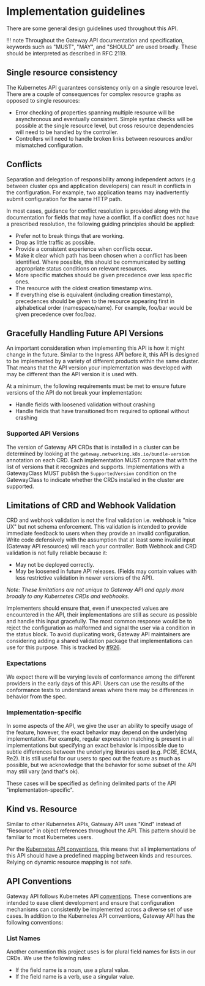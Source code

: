 # Implementation guidelines

There are some general design guidelines used throughout this API.

!!! note
    Throughout the Gateway API documentation and specification,
    keywords such as "MUST", "MAY", and "SHOULD" are used
    broadly. These should be interpreted as described in RFC 2119.

## Single resource consistency

The Kubernetes API guarantees consistency only on a single resource level. There
are a couple of consequences for complex resource graphs as opposed to single
resources:

*   Error checking of properties spanning multiple resource will be asynchronous
    and eventually consistent. Simple syntax checks will be possible at the
    single resource level, but cross resource dependencies will need to be
    handled by the controller.
*   Controllers will need to handle broken links between resources and/or
    mismatched configuration.

## Conflicts

Separation and delegation of responsibility among independent actors (e.g
between cluster ops and application developers) can result in conflicts in the
configuration. For example, two application teams may inadvertently submit
configuration for the same HTTP path.

In most cases, guidance for conflict resolution is provided along with the
documentation for fields that may have a conflict. If a conflict does not have a
prescribed resolution, the following guiding principles should be applied:

* Prefer not to break things that are working.
* Drop as little traffic as possible.
* Provide a consistent experience when conflicts occur.
* Make it clear which path has been chosen when a conflict has been identified.
  Where possible, this should be communicated by setting appropriate status
  conditions on relevant resources.
* More specific matches should be given precedence over less specific ones.
* The resource with the oldest creation timestamp wins.
* If everything else is equivalent (including creation timestamp), precedences
  should be given to the resource appearing first in alphabetical order
  (namespace/name). For example, foo/bar would be given precedence over foo/baz.

## Gracefully Handling Future API Versions

An important consideration when implementing this API is how it might change in
the future. Similar to the Ingress API before it, this API is designed to be
implemented by a variety of different products within the same cluster. That
means that the API version your implementation was developed with may be
different than the API version it is used with.

At a minimum, the following requirements must be met to ensure future versions
of the API do not break your implementation:

* Handle fields with loosened validation without crashing
* Handle fields that have transitioned from required to optional without
  crashing

### Supported API Versions

The version of Gateway API CRDs that is installed in a cluster can be determined
by looking at the `gateway.networking.k8s.io/bundle-version` annotation on each
CRD. Each implementation MUST compare that with the list of versions that it
recognizes and supports. Implementations with a GatewayClass MUST publish the
`SupportedVersion` condition on the GatewayClass to indicate whether the CRDs
installed in the cluster are supported.

## Limitations of CRD and Webhook Validation

CRD and webhook validation is not the final validation i.e. webhook is "nice UX"
but not schema enforcement. This validation is intended to provide immediate
feedback to users when they provide an invalid configuration. Write code
defensively with the assumption that at least some invalid input (Gateway API
resources) will reach your controller. Both Webhook and CRD validation is not
fully reliable because it:

* May not be deployed correctly.
* May be loosened in future API releases. (Fields may contain values with less
  restrictive validation in newer versions of the API).

*Note: These limitations are not unique to Gateway API and apply more broadly to
any Kubernetes CRDs and webhooks.*

Implementers should ensure that, even if unexpected values are encountered in
the API, their implementations are still as secure as possible and handle this
input gracefully. The most common response would be to reject the configuration
as malformed and signal the user via a condition in the status block. To avoid
duplicating work, Gateway API maintainers are considering adding a shared
validation package that implementations can use for this purpose. This is
tracked by [#926](https://github.com/kubernetes-sigs/gateway-api/issues/926).

### Expectations

We expect there will be varying levels of conformance among the
different providers in the early days of this API. Users can use the
results of the conformance tests to understand areas where there may
be differences in behavior from the spec.

### Implementation-specific

In some aspects of the API, we give the user an ability to specify usage of the
feature, however, the exact behavior may depend on the underlying
implementation. For example, regular expression matching is present in all
implementations but specifying an exact behavior is impossible due to
subtle differences between the underlying libraries used (e.g. PCRE, ECMA,
Re2). It is still useful for our users to spec out the feature as much as
possible, but we acknowledge that the behavior for some subset of the API may
still vary (and that's ok).

These cases will be specified as defining delimited parts of the API
"implementation-specific".


## Kind vs. Resource

Similar to other Kubernetes APIs, Gateway API uses "Kind" instead of "Resource"
in object references throughout the API. This pattern should be familiar to
most Kubernetes users.

Per the [Kubernetes API conventions][1], this means that all implementations of
this API should have a predefined mapping between kinds and resources. Relying
on dynamic resource mapping is not safe.

## API Conventions

Gateway API follows Kubernetes API [conventions][1]. These conventions
are intended to ease client development and ensure that configuration
mechanisms can consistently be implemented across a diverse set of use
cases. In addition to the Kubernetes API conventions, Gateway API has the
following conventions:

### List Names

Another convention this project uses is for plural field names for lists
in our CRDs. We use the following rules:

- If the field name is a noun, use a plural value.
- If the field name is a verb, use a singular value.

[1]: https://github.com/kubernetes/community/blob/master/contributors/devel/sig-architecture/api-conventions.md
